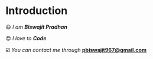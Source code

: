 __<h1>Introduction</h1>__

:smiley: *I am __Biswajit Pradhan__*

:heart_eyes: *I love to **Code***

:ballot_box_with_check: *You can contact me through* **pbiswajit967@gmail.com**
